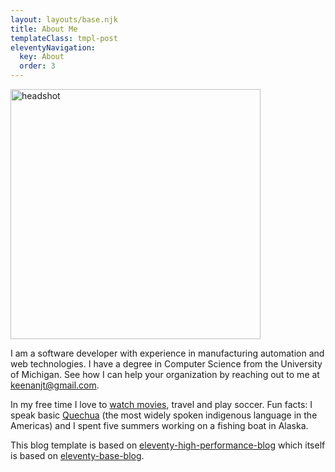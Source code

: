 ```yaml
---
layout: layouts/base.njk
title: About Me
templateClass: tmpl-post
eleventyNavigation:
  key: About
  order: 3
---
```


<img
  class="center avatar"
  src="../../img/2021/04/headshot5.jpg"
  alt="headshot"
  width="400px"></img>

I am a software developer with experience in manufacturing automation and web technologies. I have a degree in Computer Science from the University of Michigan. See how I can help your organization by reaching out to me at <a href="mailto:keenanjt@gmail.com">keenanjt@gmail.com</a>.

In my free time I love to [watch movies](https://letterboxd.com/kevin33/), travel
and play soccer. Fun facts: I speak basic [Quechua](https://en.wikipedia.org/wiki/Quechuan_languages) (the most widely spoken indigenous language in the
Americas) and I spent five summers working on a fishing boat in Alaska.

This blog template is based on [eleventy-high-performance-blog](https://www.industrialempathy.com/posts/eleventy-high-performance-blog/) which itself is based on [eleventy-base-blog](https://github.com/11ty/eleventy-base-blog).
